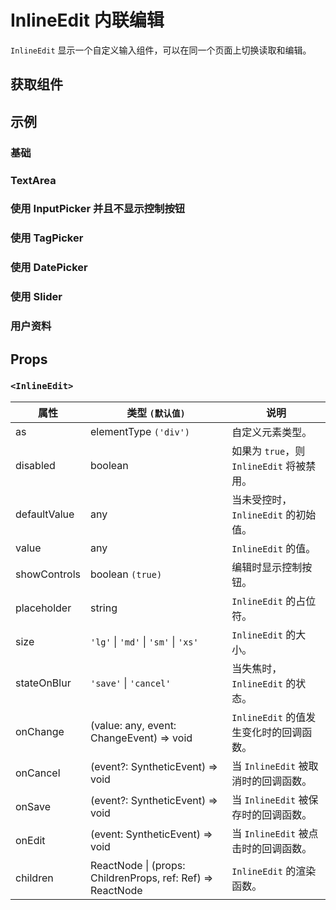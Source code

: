 # InlineEdit 内联编辑

`InlineEdit` 显示一个自定义输入组件，可以在同一个页面上切换读取和编辑。

## 获取组件

<!--{include:<import-guide>}-->

## 示例

### 基础

<!--{include:`basic.md`}-->

### TextArea

<!--{include:`text-area.md`}-->

### 使用 InputPicker 并且不显示控制按钮

<!--{include:`with-input-picker.md`}-->

### 使用 TagPicker

<!--{include:`with-tag-picker.md`}-->

### 使用 DatePicker

<!--{include:`with-date-picker.md`}-->

### 使用 Slider

<!--{include:`with-slider.md`}-->

### 用户资料

<!--{include:`user-profile.md`}-->

## Props

### `<InlineEdit>`

| 属性         | 类型 `(默认值)`                                                 | 说明                                      |
| ------------ | --------------------------------------------------------------- | ----------------------------------------- |
| as           | elementType `('div')`                                           | 自定义元素类型。                          |
| disabled     | boolean                                                         | 如果为 `true`，则 `InlineEdit` 将被禁用。 |
| defaultValue | any                                                             | 当未受控时，`InlineEdit` 的初始值。       |
| value        | any                                                             | `InlineEdit` 的值。                       |
| showControls | boolean `(true)`                                                | 编辑时显示控制按钮。                      |
| placeholder  | string                                                          | `InlineEdit` 的占位符。                   |
| size         | `'lg'` \| `'md'` \| `'sm'` \| `'xs'`                            | `InlineEdit` 的大小。                     |
| stateOnBlur  | `'save'` \| `'cancel'`                                          | 当失焦时，`InlineEdit` 的状态。           |
| onChange     | (value: any, event: ChangeEvent) => void                        | `InlineEdit` 的值发生变化时的回调函数。   |
| onCancel     | (event?: SyntheticEvent) => void                                | 当 `InlineEdit` 被取消时的回调函数。      |
| onSave       | (event?: SyntheticEvent) => void                                | 当 `InlineEdit` 被保存时的回调函数。      |
| onEdit       | (event: SyntheticEvent) => void                                 | 当 `InlineEdit` 被点击时的回调函数。      |
| children     | ReactNode \| (props: ChildrenProps, ref: Ref<any>) => ReactNode | `InlineEdit` 的渲染函数。                 |
